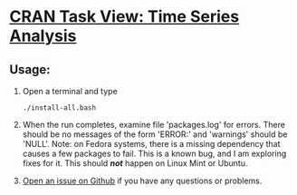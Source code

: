 # [CRAN Task View: Time Series Analysis](http://cran.r-project.org/web/views/TimeSeries.html)

## Usage:

1. Open a terminal and type

	```
	./install-all.bash
	```
1. When the run completes, examine file 'packages.log' for errors. There should be no messages of the form 'ERROR:' and 'warnings' should be 'NULL'. Note: on Fedora systems, there is a missing dependency that causes a few packages to fail. This is a known bug, and I am exploring fixes for it. This should ***not*** happen on Linux Mint or Ubuntu.
1. [Open an issue on Github](https://github.com/znmeb/Computational-Journalism-Publishers-Workbench/issues/new) if you have any questions or problems.
